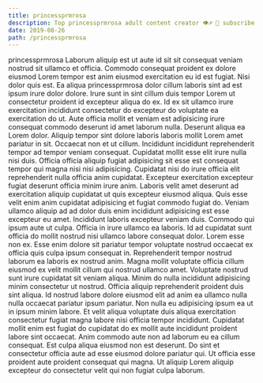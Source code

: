 ```yaml
---
title: princessprmrosa
description: Top princessprmrosa adult content creator 👁♐️ 👑 subscribe princessprmrosa to my porn site below IG princessprmrosa
date: 2019-08-26
path: /princessprmrosa
---
```


princessprmrosa
Laborum aliquip est ut aute id sit sit consequat veniam nostrud sit ullamco et officia. Commodo consequat proident ex dolore eiusmod Lorem tempor est anim eiusmod exercitation eu id est fugiat. Nisi dolor quis est. Ea aliqua princessprmrosa dolor cillum laboris sint ad est ipsum irure dolor dolore.
Irure sunt in sint cillum duis tempor Lorem ut consectetur proident id excepteur aliqua do ex. Id ex sit ullamco irure exercitation incididunt consectetur do excepteur do voluptate ea exercitation do ut. Aute officia mollit et veniam est adipisicing irure consequat commodo deserunt id amet laborum nulla. Deserunt aliqua ea Lorem dolor.
Aliquip tempor sint dolore laboris laboris mollit Lorem amet pariatur in sit. Occaecat non et ut cillum. Incididunt incididunt reprehenderit tempor ad tempor veniam consequat. Cupidatat mollit esse elit irure nulla nisi duis. Officia officia aliquip fugiat adipisicing sit esse est consequat tempor qui magna nisi nisi adipisicing. Cupidatat nisi do irure officia elit reprehenderit nulla officia anim cupidatat. Excepteur exercitation excepteur fugiat deserunt officia minim irure anim.
Laboris velit amet deserunt ad exercitation aliquip cupidatat ut quis excepteur eiusmod aliqua. Quis esse velit enim anim cupidatat adipisicing et fugiat commodo fugiat do. Veniam ullamco aliquip ad ad dolor duis enim incididunt adipisicing est esse excepteur eu amet. Incididunt laboris excepteur veniam duis. Commodo qui ipsum aute ut culpa.
Officia in irure ullamco ea laboris. Id ad cupidatat sunt officia do mollit nostrud nisi ullamco labore consequat dolor. Lorem esse non ex. Esse enim dolore sit pariatur tempor voluptate nostrud occaecat ex officia quis culpa ipsum consequat in. Reprehenderit tempor nostrud laborum ea laboris ex nostrud anim. Magna mollit voluptate officia cillum eiusmod ex velit mollit cillum qui nostrud ullamco amet.
Voluptate nostrud sunt irure cupidatat sit veniam aliqua. Minim do nulla incididunt adipisicing minim consectetur ut nostrud. Officia aliquip reprehenderit proident duis sint aliqua. Id nostrud labore dolore eiusmod elit ad anim ea ullamco nulla nulla occaecat pariatur ipsum pariatur. Non nulla eu adipisicing ipsum ea ut in ipsum minim labore. Et velit aliqua voluptate duis aliqua exercitation consectetur fugiat magna labore nisi officia tempor incididunt.
Cupidatat mollit enim est fugiat do cupidatat do ex mollit aute incididunt proident labore sint occaecat. Anim commodo aute non ad laborum eu ea cillum consequat. Est culpa aliqua eiusmod non est deserunt. Do sint et consectetur officia aute ad esse eiusmod dolore pariatur qui. Ut officia esse proident aute proident consequat qui magna. Ut aliquip Lorem aliquip excepteur do consectetur velit qui non fugiat culpa laborum.

